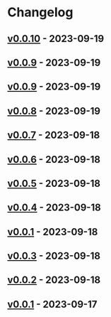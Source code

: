 # Changelog

## [v0.0.10](https://github.com/orangekame3/viff/compare/v0.0.9...v0.0.10) - 2023-09-19

## [v0.0.9](https://github.com/orangekame3/viff/compare/v0.0.8...v0.0.9) - 2023-09-19

## [v0.0.9](https://github.com/orangekame3/viff/compare/v0.0.8...v0.0.9) - 2023-09-19

## [v0.0.8](https://github.com/orangekame3/viff/compare/v0.0.7...v0.0.8) - 2023-09-19

## [v0.0.7](https://github.com/orangekame3/viff/compare/v0.0.6...v0.0.7) - 2023-09-18

## [v0.0.6](https://github.com/orangekame3/viff/compare/v0.0.5...v0.0.6) - 2023-09-18

## [v0.0.5](https://github.com/orangekame3/viff/compare/v0.0.4...v0.0.5) - 2023-09-18

## [v0.0.4](https://github.com/orangekame3/viff/compare/v0.0.3...v0.0.4) - 2023-09-18

## [v0.0.1](https://github.com/orangekame3/viff/compare/v0.0.3...v0.0.1) - 2023-09-18

## [v0.0.3](https://github.com/orangekame3/viff/compare/v0.0.2...v0.0.3) - 2023-09-18

## [v0.0.2](https://github.com/orangekame3/viff/compare/v0.0.1...v0.0.2) - 2023-09-18

## [v0.0.1](https://github.com/orangekame3/viff/commits/v0.0.1) - 2023-09-17
